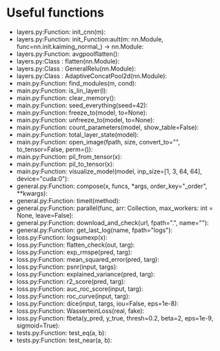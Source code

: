 # Useful functions
- layers.py:Function: init_cnn(m):
- layers.py:Function: init_Function:ault(m: nn.Module, func=nn.init.kaiming_normal_) -> nn.Module:
- layers.py:Function: avgpoolflatten():
- layers.py:Class : flatten(nn.Module):
- layers.py:Class : GeneralRelu(nn.Module):
- layers.py:Class : AdaptiveConcatPool2d(nn.Module):
- main.py:Function: find_modules(m, cond):
- main.py:Function: is_lin_layer(l):
- main.py:Function: clear_memory():
- main.py:Function: seed_everything(seed=42):
- main.py:Function: freeze_to(model, to=None):
- main.py:Function: unfreeze_to(model, to=None):
- main.py:Function: count_parameters(model, show_table=False):
- main.py:Function: total_layer_state(model):
- main.py:Function: open_image(fpath, size, convert_to="", to_tensor=False, perm=()):
- main.py:Function: pil_from_tensor(x):
- main.py:Function: pil_to_tensor(x):
- main.py:Function: visualize_model(model, inp_size=[1, 3, 64, 64], device="cuda:0"):
- general.py:Function: compose(x, funcs, *args, order_key="_order", **kwargs):
- general.py:Function: timeit(method):
- general.py:Function: parallel(func, arr: Collection, max_workers: int = None, leave=False):
- general.py:Function: download_and_check(url, fpath=".", name=""):
- general.py:Function: get_last_log(name, fpath="logs"):
- loss.py:Function: logsumexp(x):
- loss.py:Function: flatten_check(out, targ):
- loss.py:Function: exp_rmspe(pred, targ):
- loss.py:Function: mean_squared_error(pred, targ):
- loss.py:Function: psnr(input, targs):
- loss.py:Function: explained_variance(pred, targ):
- loss.py:Function: r2_score(pred, targ):
- loss.py:Function: auc_roc_score(input, targ):
- loss.py:Function: roc_curve(input, targ):
- loss.py:Function: dice(input, targs, iou=False, eps=1e-8):
- loss.py:Function: WasserteinLoss(real, fake):
- loss.py:Function: fbeta(y_pred, y_true, thresh=0.2, beta=2, eps=1e-9, sigmoid=True):
- tests.py:Function: test_eq(a, b):
- tests.py:Function: test_near(a, b):
